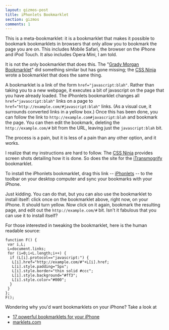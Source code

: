 ```yaml
---
layout: gizmos-post
title: iPhonlets Bookmarklet
section: gizmos
comments: 1
---
```


This is a meta-bookmarklet: it is a bookmarklet that makes it possible to bookmark bookmarklets in browsers that only allow you to bookmark the page you are on. This includes Mobile Safari, the browser on the iPhone and iPod Touch. It also includes Opera Mini, I am told.

It is not the only bookmarklet that does this. The "[Grady Morgan Bookmarklet](http://www.ipodtouchfans.com/forums/showthread.php?t=91132)" did something similar but has gone missing; the [CSS Ninja](http://www.thecssninja.com/javascript/iphone-bookmarklet) wrote a bookmarklet that does the same thing.

A bookmarklet is a link of the form `href="javascript:blah"`. Rather than taking you to a new webpage, it executes a bit of javascript on the page that you have already loaded. The iPhonlets bookmarklet changes all `href="javascript:blah"` links on a page to `href="http://example.com/#javascript:blah"` links. (As a visual cue, it surrounds converted links in a yellow box.) Once this has been done, you can follow the link to `http://example.com#javascript:blah` and bookmark the page. You can then edit the bookmark, deleting the `http://example.com/#` bit from the URL, leaving just the `javascript:blah` bit. 

The process is a pain, but it is less of a pain than any other option, and it works.

I realize that my instructions are hard to follow. The [CSS Ninja](http://www.thecssninja.com/javascript/iphone-bookmarklet) provides screen shots detailing how it is done. So does the site for the [iTransmogrify](http://joemaller.com/___) bookmarklet.

To install the iPhonlets bookmarklet, drag this link -- 
<a class="bml" href="javascript:function%20F()%20{var%20i,L;L=document.links;for%20(i=0;i<L.length;i++)%20{if%20(L[i].protocol==%22javascript:%22)%20{L[i].href=%22http://example.com/#%22+L[i].href;L[i].style.padding=%225px%22;L[i].style.border=%22thin%20solid%20#ccc%22;L[i].style.background=%22#ff3%22;L[i].style.color=%22#000%22;}}};F();">iPhonlets</a> -- to the toolbar on your desktop computer and sync your bookmarks with your iPhone.

Just kidding. You can do that, but you can also use the bookmarklet to install itself: click once on the bookmarklet above, right now, on your iPhone. It should turn yellow. Now click on it again, bookmark the resulting page, and edit out the `http://example.com/#` bit. Isn't it fabulous that you can use it to install itself?

For those interested in tweaking the bookmarklet, here is the human readable source:

	function F() {
	 var i,L;
	 L=document.links;
	 for (i=0;i<L.length;i++) {
	  if (L[i].protocol=="javascript:") {
	   L[i].href="http://example.com/#"+L[i].href;
	   L[i].style.padding="5px";
	   L[i].style.border="thin solid #ccc";
	   L[i].style.background="#ff3";
	   L[i].style.color="#000";
	  }
	 } 
	};
	F();

Wondering why you'd want bookmarklets on your iPhone? Take a look at 

+   [17 powerful bookmarklets for your iPhone](http://www.lifeclever.com/17-powerful-bookmarklets-for-your-iphone/)
+   [marklets.com](http://marklets.com)

